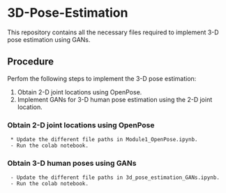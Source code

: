 # 3D-Pose-Estimation
This repository contains all the necessary files required to implement  3-D pose estimation using GANs.

## Procedure
Perfom the following steps to implement the 3-D pose estimation:
1. Obtain 2-D joint locations using OpenPose.
2. Implement GANs for 3-D human pose estimation using the 2-D joint location.

### Obtain 2-D joint locations using OpenPose
     * Update the different file paths in Module1_OpenPose.ipynb.
     - Run the colab notebook.
### Obtain 3-D human poses using GANs
     - Update the different file paths in 3d_pose_estimation_GANs.ipynb.
     - Run the colab notebook.
